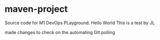 # maven-project
Source code for M1 DevOps PLayground.
Hello World
This is a test by JL


made changes to check on the automating GIt polling
